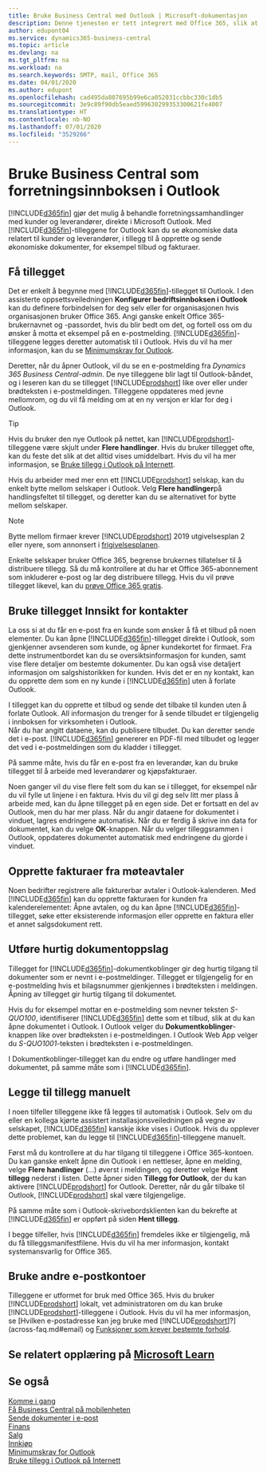 ```yaml
---
title: Bruke Business Central med Outlook | Microsoft-dokumentasjon
description: Denne tjenesten er tett integrert med Office 365, slik at du kan behandle alle forretningssamhandlinger og e-postmeldinger med kunder og leverandører direkte i Outlook.
author: edupont04
ms.service: dynamics365-business-central
ms.topic: article
ms.devlang: na
ms.tgt_pltfrm: na
ms.workload: na
ms.search.keywords: SMTP, mail, Office 365
ms.date: 04/01/2020
ms.author: edupont
ms.openlocfilehash: cad495da807695b99e6ca052031ccbbc330c1db5
ms.sourcegitcommit: 3e9c89f90db5eaed599630299353300621fe4007
ms.translationtype: HT
ms.contentlocale: nb-NO
ms.lasthandoff: 07/01/2020
ms.locfileid: "3529266"
---
```

# <a name="using-business-central-as-your-business-inbox-in-outlook"></a>Bruke Business Central som forretningsinnboksen i Outlook

[!INCLUDE[d365fin](includes/d365fin_md.md)] gjør det mulig å behandle forretningssamhandlinger med kunder og leverandører, direkte i Microsoft Outlook. Med [!INCLUDE[d365fin](includes/d365fin_md.md)]-tilleggene for Outlook kan du se økonomiske data relatert til kunder og leverandører, i tillegg til å opprette og sende økonomiske dokumenter, for eksempel tilbud og fakturaer.  

## <a name="getting-the-add-in"></a>Få tillegget
Det er enkelt å begynne med [!INCLUDE[d365fin](includes/d365fin_md.md)]-tillegget til Outlook. I den assisterte oppsettsveiledningen **Konfigurer bedriftsinnboksen i Outlook** kan du definere forbindelsen for deg selv eller for organisasjonen hvis organisasjonen bruker Office 365. Angi ganske enkelt Office 365-brukernavnet og -passordet, hvis du blir bedt om det, og fortell oss om du ønsker å motta et eksempel på en e-postmelding. [!INCLUDE[d365fin](includes/d365fin_md.md)]-tilleggene legges deretter automatisk til i Outlook. Hvis du vil ha mer informasjon, kan du se [Minimumskrav for Outlook](product-requirements.md#outlook).  

Deretter, når du åpner Outlook, vil du se en e-postmelding fra *Dynamics 365 Business Central-admin*. De nye tilleggene blir lagt til Outlook-båndet, og i leseren kan du se tillegget [!INCLUDE[prodshort](includes/prodshort.md)] like over eller under brødteksten i e-postmeldingen. Tilleggene oppdateres med jevne mellomrom, og du vil få melding om at en ny versjon er klar for deg i Outlook.  

> [!TIP]
> Hvis du bruker den nye Outlook på nettet, kan [!INCLUDE[prodshort](includes/prodshort.md)]-tilleggene være skjult under **Flere handlinger**. Hvis du bruker tillegget ofte, kan du feste det slik at det alltid vises umiddelbart. Hvis du vil ha mer informasjon, se [Bruke tillegg i Outlook på Internett](https://support.office.com/article/using-add-ins-in-outlook-on-the-web-8f2ce816-5df4-44a5-958c-f7f9d6dabdce?ns=OLWAO365B&version=16).  

Hvis du arbeider med mer enn ett [!INCLUDE[prodshort](includes/prodshort.md)] selskap, kan du enkelt bytte mellom selskaper i Outlook. Velg **Flere handlinger**på handlingsfeltet til tillegget, og deretter kan du se alternativet for bytte mellom selskaper.  

<!--TEMP-->
> [!NOTE]
> Bytte mellom firmaer krever [!INCLUDE[prodshort](includes/prodshort.md)] 2019 utgivelsesplan 2 eller nyere, som annonsert i [frigivelsesplanen](/dynamics365-release-plan/2019wave2/dynamics365-business-central/switch-between-companies-business-inbox-outlook).

Enkelte selskaper bruker Office 365, begrense brukernes tillatelser til å distribuere tillegg. Så du må kontrollere at du har et Office 365-abonnement som inkluderer e-post og lar deg distribuere tillegg. Hvis du vil prøve tillegget likevel, kan du [prøve Office 365 gratis](https://products.office.com/try).  

## <a name="using-the-contact-insights-add-in"></a>Bruke tillegget Innsikt for kontakter
La oss si at du får en e-post fra en kunde som ønsker å få et tilbud på noen elementer. Du kan åpne [!INCLUDE[d365fin](includes/d365fin_md.md)]-tillegget direkte i Outlook, som gjenkjenner avsenderen som kunde, og åpner kundekortet for firmaet. Fra dette instrumentbordet kan du se oversiktsinformasjon for kunden, samt vise flere detaljer om bestemte dokumenter. Du kan også vise detaljert informasjon om salgshistorikken for kunden. Hvis det er en ny kontakt, kan du opprette dem som en ny kunde i [!INCLUDE[d365fin](includes/d365fin_md.md)] uten å forlate Outlook.  

I tillegget kan du opprette et tilbud og sende det tilbake til kunden uten å forlate Outlook. All informasjon du trenger for å sende tilbudet er tilgjengelig i innboksen for virksomheten i Outlook.  
Når du har angitt dataene, kan du publisere tilbudet. Du kan deretter sende det i e-post. [!INCLUDE[d365fin](includes/d365fin_md.md)] genererer en PDF-fil med tilbudet og legger det ved i e-postmeldingen som du kladder i tillegget.  

På samme måte, hvis du får en e-post fra en leverandør, kan du bruke tillegget til å arbeide med leverandører og kjøpsfakturaer.  

Noen ganger vil du vise flere felt som du kan se i tillegget, for eksempel når du vil fylle ut linjene i en faktura. Hvis du vil gi deg selv litt mer plass å arbeide med, kan du åpne tillegget på en egen side. Det er fortsatt en del av Outlook, men du har mer plass. Når du angir dataene for dokumentet i vinduet, lagres endringene automatisk. Når du er ferdig å skrive inn data for dokumentet, kan du velge **OK**-knappen. Når du velger tilleggsrammen i Outlook, oppdateres dokumentet automatisk med endringene du gjorde i vinduet.  

## <a name="creating-invoices-from-your-meeting-appointments"></a>Opprette fakturaer fra møteavtaler
Noen bedrifter registrere alle fakturerbar avtaler i Outlook-kalenderen. Med [!INCLUDE[d365fin](includes/d365fin_md.md)] kan du opprette fakturaen for kunden fra kalenderelementet: Åpne avtalen, og du kan åpne [!INCLUDE[d365fin](includes/d365fin_md.md)]-tillegget, søke etter eksisterende informasjon eller opprette en faktura eller et annet salgsdokument rett.  

## <a name="doing-quick-document-lookup"></a>Utføre hurtig dokumentoppslag
Tillegget for [!INCLUDE[d365fin](includes/d365fin_md.md)]-dokumentkoblinger gir deg hurtig tilgang til dokumenter som er nevnt i e-postmeldinger. Tillegget er tilgjengelig for en e-postmelding hvis et bilagsnummer gjenkjennes i brødteksten i meldingen. Åpning av tillegget gir hurtig tilgang til dokumentet.  

Hvis du for eksempel mottar en e-postmelding som nevner teksten *S-QUO100*, identifiserer [!INCLUDE[d365fin](includes/d365fin_md.md)] dette som et tilbud, slik at du kan åpne dokumentet i Outlook. I Outlook velger du **Dokumentkoblinger**-knappen like over brødteksten i e-postmeldingen. I Outlook Web App velger du *S-QUO1001*-teksten i brødteksten i e-postmeldingen.  

I Dokumentkoblinger-tillegget kan du endre og utføre handlinger med dokumentet, på samme måte som i [!INCLUDE[d365fin](includes/d365fin_md.md)].

## <a name="adding-the-add-ins-manually"></a>Legge til tillegg manuelt
I noen tilfeller tilleggene ikke få legges til automatisk i Outlook. Selv om du eller en kollega kjørte assistert installasjonsveiledningen på vegne av selskapet, [!INCLUDE[d365fin](includes/d365fin_md.md)] kanskje ikke vises i Outlook. Hvis du opplever dette problemet, kan du legge til [!INCLUDE[d365fin](includes/d365fin_md.md)]-tilleggene manuelt.  

Først må du kontrollere at du har tilgang til tilleggene i Office 365-kontoen. Du kan ganske enkelt åpne din Outlook i en nettleser, åpne en melding, velge **Flere handlinger** (...) øverst i meldingen, og deretter velge **Hent tillegg** nederst i listen. Dette åpner siden **Tillegg for Outlook**, der du kan aktivere [!INCLUDE[prodshort](includes/prodshort.md)] for Outlook. Deretter, når du går tilbake til Outlook, [!INCLUDE[prodshort](includes/prodshort.md)] skal være tilgjengelige.  

På samme måte som i Outlook-skrivebordsklienten kan du bekrefte at [!INCLUDE[d365fin](includes/d365fin_md.md)] er oppført på siden **Hent tillegg**.  

I begge tilfeller, hvis [!INCLUDE[d365fin](includes/d365fin_md.md)] fremdeles ikke er tilgjengelig, må du få tilleggsmanifestfilene. Hvis du vil ha mer informasjon, kontakt systemansvarlig for Office 365.

## <a name="using-other-email-accounts"></a>Bruke andre e-postkontoer

Tilleggene er utformet for bruk med Office 365. Hvis du bruker [!INCLUDE[prodshort](includes/prodshort.md)] lokalt, vet administratoren om du kan bruke [!INCLUDE[prodshort](includes/prodshort.md)]-tilleggene i Outlook. Hvis du vil ha mer informasjon, se [Hvilken e-postadresse kan jeg bruke med [!INCLUDE[prodshort](includes/prodshort.md)]?](across-faq.md#email) og [Funksjoner som krever bestemte forhold](/dynamics365/business-central/dev-itpro/features-not-implemented-on-premises#features-that-require-specific-circumstances).  

## <a name="see-related-training-at-microsoft-learn"></a>Se relatert opplæring på [Microsoft Learn](/learn/modules/alternative-interfaces-dynamics-365-business-central/index)

## <a name="see-also"></a>Se også

[Komme i gang](product-get-started.md)  
[Få Business Central på mobilenheten](install-mobile-app.md)  
[Sende dokumenter i e-post](ui-how-send-documents-email.md)  
[Finans](finance.md)  
[Salg](sales-manage-sales.md)  
[Innkjøp](purchasing-manage-purchasing.md)  
[Minimumskrav for Outlook](product-requirements.md#outlook)  
[Bruke tillegg i Outlook på Internett](https://support.office.com/article/Using-Add-ins-in-Outlook-on-the-web-8f2ce816-5df4-44a5-958c-f7f9d6dabdce?appver=OWB150)  
